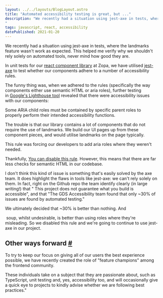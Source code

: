 ```yaml
---
layout: ../../layouts/BlogLayout.astro
title: "Automated accessibility testing is great, but ..."
description: "We recently had a situation using jest-axe in tests, where the landmarks feature wasn't work as expected. This helped me verify why we shouldn't rely solely on automated tools, never mind how good they are.
"
tags: javascript, react, accessibility
datePublished: 2021-01-20
---
```

We recently had a situation using jest-axe in tests, where the landmarks feature wasn't work as expected. This helped me verify why we shouldn't rely solely on automated tools, never mind how good they are.

In unit tests for our [react component library](https://github.com/zopaUK/react-components) at Zopa, we have utilised [jest-axe](https://github.com/nickcolley/jest-axe) to test whether our components adhere to a number of accessibility rules.

The funny thing was, when we adhered to the rules (specifically the way components either use semantic HTML or aria roles), further testing in [Google's Lighthouse tool](https://developers.google.com/web/tools/lighthouse/) revealed that there were accessibility issues with our components:

Some ARIA child roles must be contained by specific parent roles to properly perform their intended accessibility functions.

The trouble is that our library contains a lot of components that do not require the use of landmarks. We build our UI pages up from these component pieces, and would utilise landmarks on the page typically.

This rule was forcing our developers to add aria roles where they weren't needed.

Thankfully, [You can disable this rule](https://github.com/nickcolley/jest-axe/issues/92). However, this means that there are far less checks for semantic HTML in our codebase.

I don't think this kind of issue is something that's easily solved by the axe team. It does highlight the flaws in tools like jest-axe: we can't rely solely on them. In fact, right on the Github repo the team identify clearly (in large writing!) that " This project does not guarantee what you build is accessible", and that "The GDS Accessibility team found that only ~30% of issues are found by automated testing."

We ultimately decided that ~30% is better than nothing. And <div> soup, whilst undesirable, is better than using roles where they're misleading. So we disabled this rule and we're going to continue to use jest-axe in our project.

## Other ways forward [#](https://deliciousreverie.co.uk/posts/automated-accessibility-testing-is-great-but/#other-ways-forward)

To try to keep our focus on giving all of our users the best experience possible, we have recently created the role of "feature champions" among the frontend community.

These individuals take on a subject that they are passionate about, such as TypeScript, unit testing and, yes, accessibility too, and will occasionally give a quick eye to projects to kindly advise whether we are following best practices."